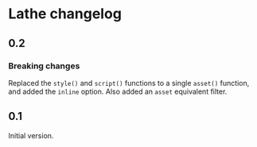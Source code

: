 # Lathe changelog

## 0.2

### Breaking changes

Replaced the `style()` and `script()` functions to a single `asset()` function, and added the `inline` option. Also added an `asset` equivalent filter.

## 0.1

Initial version.
